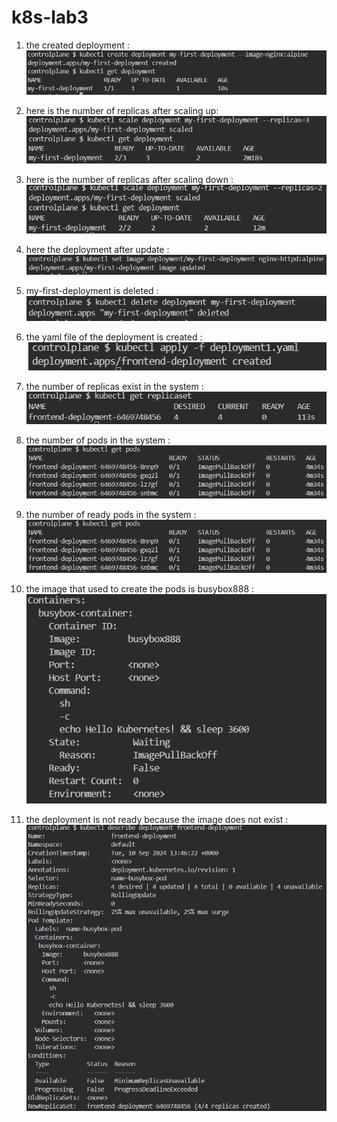 # k8s-lab3

1. the created deployment :
    ![alt text](image.png)

2. here is the number of replicas after scaling up:
    ![alt text](image-1.png)

3. here is the number of replicas after scaling down :
    ![alt text](image-3.png)

4. here the deployment after update :
    ![alt text](image-2.png)

5. my-first-deployment is deleted :
    ![alt text](image-11.png)

6. the yaml file of the deployment is created :
    ![alt text](image-5.png)

7. the number of replicas exist in the system :
    ![alt text](image-6.png)

8. the number of pods in the system :
    ![alt text](image-7.png)

9. the number of ready pods in the system :
    ![alt text](image-8.png)

10. the image that used to create the pods is busybox888 :
    ![alt text](image-9.png)

11. the deployment is not ready because the image does not exist :
    ![alt text](image-10.png)